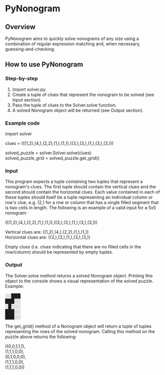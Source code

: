# PyNonogram

## Overview

PyNonogram aims to quickly solve nonograms of any size using a combination of regular expression matching and, when necessary, guessing-and-checking.

## How to use PyNonogram

### Step-by-step

1. Import solver.py.
2. Create a tuple of clues that represent the nonogram to be solved (see Input section).
3. Pass the tuple of clues to the Solver.solve function.
4. A solved Nonogram object will be returned (see Output section).

### Example code
 
import solver

clues = (((1,2),(4,),(2,2),(1,),(1,)),((3,),(3,),(1,),(3,),(3,)))

solved_puzzle = solver.Solver.solve(clues)  
solved_puzzle_grid = solved_puzzle.get_grid()

### Input

This program expects a tuple containing two tuples that represent a nonogram's clues. The first tuple should contain the vertical clues and the second should contain the horizontal clues. Each value contained in each of these tuples should itself be a tuple representing an individual column or row's clue, e.g. (2,) for a row or column that has a single filled segment that is two cells in length. The following is an example of a valid input for a 5x5 nonogram:

(((1,2),(4,),(2,2),(1,),(1,)),((3,),(3,),(1,),(3,),(3,)))

Vertical clues are: ((1,2),(4,),(2,2),(1,),(1,))  
Horizontal clues are: ((3,),(3,),(1,),(3,),(3,))

Empty clues (i.e. clues indicating that there are no filled cells in the row/column) should be represented by empty tuples.

### Output

The Solver.solve method returns a solved Nonogram object. Printing this object to the console shows a visual representation of the solved puzzle. Example:

░░███  
███░░  
░█░░░  
███░░  
███░░

The get_grid() method of a Nonogram object will return a tuple of tuples representing the rows of the solved nonogram. Calling this method on the puzzle above returns the following:

((0,0,1,1,1),  
 (1,1,1,0,0),  
 (0,1,0,0,0),  
 (1,1,1,0,0),  
 (1,1,1,0,0))